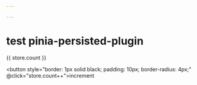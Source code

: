 ```yaml
---

---
```


# test pinia-persisted-plugin

<script setup lang="ts">
import { useStore } from './store.ts'

const store = useStore()
</script>

<div>{{ store.count }}</div>

<button style="border: 1px solid black; padding: 10px; border-radius: 4px;" @click="store.count++">increment</button>